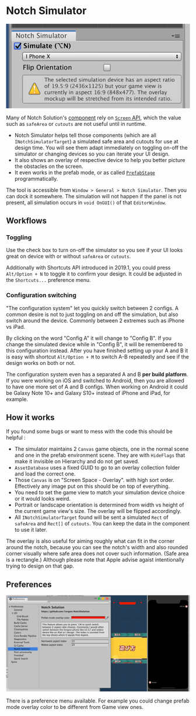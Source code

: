 # Notch Simulator

![screenshot](images/notch-simulator.png)

Many of Notch Solution's [component](../components/index.md) rely on [`Screen` API](https://docs.unity3d.com/ScriptReference/Screen.html), which the value such as `safeArea` or `cutouts` are not useful until in runtime.

- Notch Simulator helps tell those components (which are all `INotchSimulatorTarget`) a simulated safe area and cutouts for use at design time. You will see them adapt immediately on toggling on-off the simulator or changing devices so you can iterate your UI design.
- It also shows an overlay of respective device to help you better picture the obstacles on the screen.
- It even works in the prefab mode, or as called [`PrefabStage`](https://docs.unity3d.com/ScriptReference/Experimental.SceneManagement.PrefabStage.html) programmatically.

The tool is accessible from `Window > General > Notch Simulator`. Then you can dock it somewhere. The simulation will not happen if the panel is not present, all simulation occurs in `void OnGUI()` of that `EditorWindow`.

## Workflows

### Toggling

Use the check box to turn on-off the simulator so you see if your UI looks great on device with or without `safeArea` or `cutouts`.

Additionally with Shortcuts API introduced in 2019.1, you could press `Alt/Option + N` to toggle it to confirm your design. It could be adjusted in the `Shortcuts...` preference menu.

### Configuration switching

"The configuration system" let you quickly switch between 2 configs. A common desire is not to just toggling on and off the simulation, but also switch around the device. Commonly between 2 extremes such as iPhone vs iPad.

By clicking on the word "Config A" it will change to "Config B". If you change the simulated device while in "Config B", it will be remembered to this configuration instead. After you have finished setting up your A and B it is easy with shortcut `Alt/Option + M` to switch A-B repeatedly and see if the design works on both or not.

The configuration system even has a separated A and B **per build platform**. If you were working on iOS and switched to Android, then you are allowed to have one more set of A and B configs. When working on Android it could be Galaxy Note 10+ and Galaxy S10+ instead of iPhone and iPad, for example.

## How it works

If you found some bugs or want to mess with the code this should be helpful :

- The simulator maintains 2 `Canvas` game objects, one in the normal scene and one in the prefab environment scene. They are with `HideFlags` that make it invisible on Hierarchy and do not get saved.
- `AssetDatabase` uses a fixed GUID to go to an overlay collection folder and load the correct one.
- Those `Canvas` is on "Screen Space - Overlay". with high sort order. Effectively any image put on this should be on top of everything.
- You need to set the game view to match your simulation device choice or it would looks weird.
- Portrait or landscape orientation is determined from width vs height of the current game view's size. The overlay will be flipped accordingly.
- All `INotchSimulatorTarget` found will be sent a simulated `Rect` of `safeArea` and `Rect[]` of `cutouts`. You can keep the data in the component to use it later.

The overlay is also useful for aiming roughly what can fit in the corner around the notch, because you can see the notch's width and also rounded corner visually where safe area does not cover such information. (Safe area is a rectangle.) Although please note that Apple advise agaist intentionally trying to design on that gap.

## Preferences

![preference](images/pref.png)

There is a preference menu available. For example you could change prefab mode overlay color to be different from Game view ones.